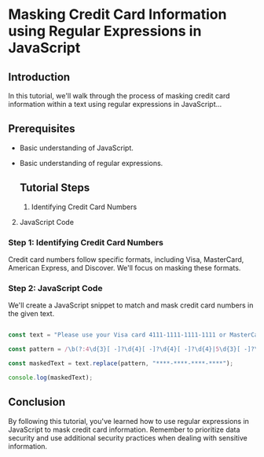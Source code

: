 
  # Masking Credit Card Information using Regular Expressions in JavaScript
  
  ## Introduction
  
  In this tutorial, we'll walk through the process of masking credit card information within a text using regular expressions in JavaScript...
  
  ## Prerequisites
  
  - Basic understanding of JavaScript.
- Basic understanding of regular expressions.
  
  ## Tutorial Steps
  
  1. Identifying Credit Card Numbers
2. JavaScript Code
  
  ### Step 1: Identifying Credit Card Numbers
  
  Credit card numbers follow specific formats, including Visa, MasterCard, American Express, and Discover. We'll focus on masking these formats.
  
  ### Step 2: JavaScript Code
  
  We'll create a JavaScript snippet to match and mask credit card numbers in the given text.
  
  ```javascript
  
const text = "Please use your Visa card 4111-1111-1111-1111 or MasterCard 5555 1234 5678 9012.";

const pattern = /\b(?:4\d{3}[ -]?\d{4}[ -]?\d{4}[ -]?\d{4}|5\d{3}[ -]?\d{4}[ -]?\d{4}[ -]?\d{4}|3[47]\d{2}[ -]?\d{6}[ -]?\d{5}|6\d{3}[ -]?\d{4}[ -]?\d{4}[ -]?\d{4})\b/g;

const maskedText = text.replace(pattern, "****-****-****-****");

console.log(maskedText);
  
  ```
  
  ## Conclusion
  
  By following this tutorial, you've learned how to use regular expressions in JavaScript to mask credit card information. Remember to prioritize data security and use additional security practices when dealing with sensitive information.
  